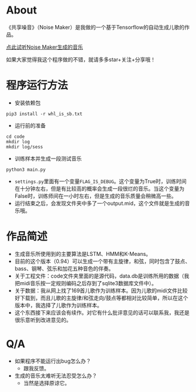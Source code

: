 # About
《共享噪音》（Noise Maker）是我做的一个基于Tensorflow的自动生成儿歌的作品。

[点此试听Noise Maker生成的音乐](http://v.youku.com/v_show/id_XMzE1MTU3NTUzNg==.html?spm=a2hzp.8244740.0.0)

如果大家觉得我这个程序做的不错，就请多多star+关注+分享哦！

# 程序运行方法
* 安装依赖包
```
pip3 install -r whl_is_sb.txt
```
* 运行前的准备
```
cd code
mkdir log
mkdir log/sess
```
* 训练样本并生成一段测试音乐
```
python3 main.py
```
* ```settings.py```里面有一个变量```FLAG_IS_DEBUG```。这个变量为True时，训练时间在十分钟左右，但是有比较高的概率会生成一段很烂的音乐。当这个变量为False时，训练师间在一小时左右，但是生成的音乐质量会稍微高一些。
* 运行结束之后，会发现文件夹中多了一个output.mid，这个文件就是生成的音乐哦。

# 作品简述

* 生成音乐所使用到的主要算法是LSTM、HMM和K-Means。
* 目前的这个版本（0.94）可以生成一个带有主旋律，和弦，同时包含了鼓点、bass、钢琴、弦乐和加花五种音色的伴奏。
* 关于工程文件：code文件夹里面的是源代码，data.db是训练所用的数据（我把midi音乐按一定规则编码之后存到了sqlite3数据库文件中）。
* 关于数据：我从网上找了169首儿歌作为训练样本。因为儿歌的midi文件比较好下载到，而且儿歌的主旋律/和弦走向/鼓点等都相对比较简单，所以在这个版本中，我选择了儿歌作为训练样本。
* 这个东西接下来应该会有续作。对它有什么批评意见的话可以联系我，我还是很乐意听到改进意见的。

# Q/A

* 如果程序不能运行出bug怎么办？
    * 跟我反馈。
* 生成的音乐太难听无法忍受怎么办？
    * 当然是选择原谅它。
